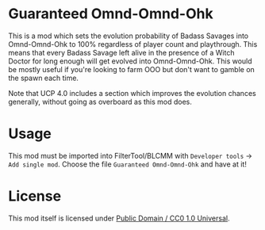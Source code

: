 Guaranteed Omnd-Omnd-Ohk
========================

This is a mod which sets the evolution probability of Badass Savages into
Omnd-Omnd-Ohk to 100% regardless of player count and playthrough.  This
means that every Badass Savage left alive in the presence of a Witch Doctor
for long enough will get evolved into Omnd-Omnd-Ohk.  This would be mostly
useful if you're looking to farm OOO but don't want to gamble on the spawn
each time.

Note that UCP 4.0 includes a section which improves the evolution chances
generally, without going as overboard as this mod does.

Usage
=====

This mod must be imported into FilterTool/BLCMM with `Developer tools` ->
`Add single mod`.  Choose the file `Guaranteed Omnd-Omnd-Ohk` and have
at it!

License
=======

This mod itself is licensed under
[Public Domain / CC0 1.0 Universal](https://creativecommons.org/publicdomain/zero/1.0/).
